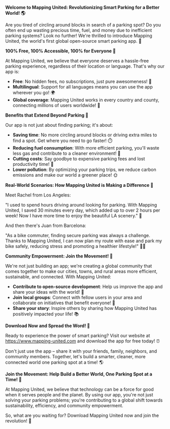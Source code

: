 **Welcome to Mapping United: Revolutionizing Smart Parking for a Better World! 🌎**

Are you tired of circling around blocks in search of a parking spot? Do you often end up wasting precious time, fuel, and money due to inefficient parking systems? Look no further! We're thrilled to introduce Mapping United, the world's first global open-source smart parking app. 🚀

**100% Free, 100% Accessible, 100% for Everyone 🌈**

At Mapping United, we believe that everyone deserves a hassle-free parking experience, regardless of their location or language. That's why our app is:

* **Free**: No hidden fees, no subscriptions, just pure awesomeness! 🤑
* **Multilingual**: Support for all languages means you can use the app wherever you go! 🌍
* **Global coverage**: Mapping United works in every country and county, connecting millions of users worldwide! 🤝

**Benefits that Extend Beyond Parking 🚗**

Our app is not just about finding parking; it's about:

* **Saving time**: No more circling around blocks or driving extra miles to find a spot. Get where you need to go faster! ⏱️
* **Reducing fuel consumption**: With more efficient parking, you'll waste less gas and contribute to a cleaner environment! 🌿
* **Cutting costs**: Say goodbye to expensive parking fees and lost productivity time! 💸
* **Lower pollution**: By optimizing your parking trips, we reduce carbon emissions and make our world a greener place! 🌞

**Real-World Scenarios: How Mapping United is Making a Difference 🌈**

Meet Rachel from Los Angeles:

"I used to spend hours driving around looking for parking. With Mapping United, I saved 30 minutes every day, which added up to over 2 hours per week! Now I have more time to enjoy the beautiful LA scenery." 🌴

And then there's Juan from Barcelona:

"As a bike commuter, finding secure parking was always a challenge. Thanks to Mapping United, I can now plan my route with ease and park my bike safely, reducing stress and promoting a healthier lifestyle!" 🚴‍♂️

**Community Empowerment: Join the Movement! 💪**

We're not just building an app; we're creating a global community that comes together to make our cities, towns, and rural areas more efficient, sustainable, and connected. With Mapping United:

* **Contribute to open-source development**: Help us improve the app and share your ideas with the world! 🤝
* **Join local groups**: Connect with fellow users in your area and collaborate on initiatives that benefit everyone! 👫
* **Share your story**: Inspire others by sharing how Mapping United has positively impacted your life! 📚

**Download Now and Spread the Word! 🚀**

Ready to experience the power of smart parking? Visit our website at https://www.mapping-united.com and download the app for free today! ⏰

Don't just use the app – share it with your friends, family, neighbors, and community members. Together, let's build a smarter, cleaner, more connected world one parking spot at a time! 🌎

**Join the Movement: Help Build a Better World, One Parking Spot at a Time! 🤝**

At Mapping United, we believe that technology can be a force for good when it serves people and the planet. By using our app, you're not just solving your parking problems; you're contributing to a global shift towards sustainability, efficiency, and community empowerment.

So, what are you waiting for? Download Mapping United now and join the revolution! 🚀